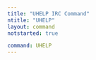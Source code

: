 ```yaml
---
title: "UHELP IRC Command"
ntitle: "UHELP"
layout: command
notstarted: true

command: UHELP
---
```

